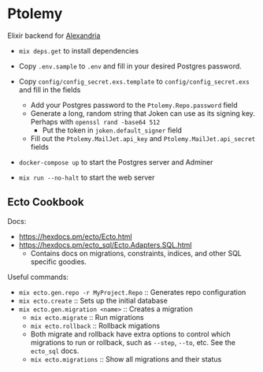 # Ptolemy

Elixir backend for [Alexandria](https://github.com/JDSeiler/alexandria)

- `mix deps.get` to install dependencies
- Copy `.env.sample` to `.env` and fill in your desired Postgres password.
- Copy `config/config_secret.exs.template` to `config/config_secret.exs` and fill in the fields
  - Add your Postgres password to the `Ptolemy.Repo.password` field
  - Generate a long, random string that Joken can use as its signing key. Perhaps with `openssl rand -base64 512`
    - Put the token in `joken.default_signer` field
  - Fill out the `Ptolemy.MailJet.api_key` and `Ptolemy.MailJet.api_secret` fields

- `docker-compose up` to start the Postgres server and Adminer
- `mix run --no-halt` to start the web server

## Ecto Cookbook
Docs: 
- https://hexdocs.pm/ecto/Ecto.html
- https://hexdocs.pm/ecto_sql/Ecto.Adapters.SQL.html
    - Contains docs on migrations, constraints, indices, and other SQL
      specific goodies.

Useful commands:
- `mix ecto.gen.repo -r MyProject.Repo` :: Generates repo configuration
- `mix ecto.create` :: Sets up the initial database
- `mix ecto.gen.migration <name>` :: Creates a migration
    - `mix ecto.migrate` :: Run migrations
    - `mix ecto.rollback` :: Rollback migations
    - Both migrate and rollback have extra options to control which migrations to
      run or rollback, such as `--step`, `--to`, etc. See the `ecto_sql` docs.
    - `mix ecto.migrations` :: Show all migrations and their status
